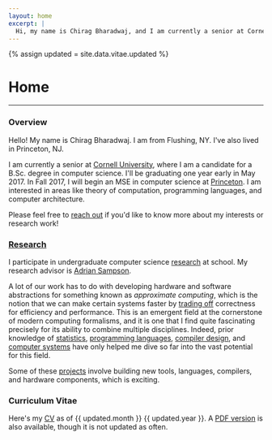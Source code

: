 ```yaml
---
layout: home
excerpt: |
  Hi, my name is Chirag Bharadwaj, and I am currently a senior at Cornell University. I am a candidate for a BSc degree in computer science, and I will be graduating in May 2017—one year early. I will be attending Princeton's MSE program in the fall.
---
```


{% assign updated = site.data.vitae.updated %}

# Home

----

### Overview

<audio id="name" src="{{ site.base }}/media/name.mp3"></audio>

Hello! My name is
    <a onclick="document.getElementById('name').play()">
    <i class="fa fa-volume-up"></i>
    Chirag Bharadwaj</a>.
I am from Flushing, NY. I've also lived in Princeton, NJ.

I am currently a senior at [Cornell University][cornell-cs], where I am a
candidate for a B.Sc. degree in computer science. I'll be graduating one year
early in May 2017. In Fall 2017, I will begin an MSE in computer science at
[Princeton][mse]. I am interested in areas like theory of computation, programming
languages, and computer architecture.

Please feel free to [reach out][contact] if you'd like to know more about my
interests or research work!

### [Research][]

I participate in undergraduate computer science [research][pl-research] at school.
My research advisor is [Adrian Sampson][adrian].

A lot of our work has to do with developing hardware and software abstractions
for something known as *approximate computing*, which is the notion that we can
make certain systems faster by [trading off][applications] correctness for
efficiency and performance. This is an emergent field at the cornerstone of modern
computing formalisms, and it is one that I find quite fascinating precisely for
its ability to combine multiple disciplines. Indeed, prior knowledge of [statistics][],
[programming languages][pl], [compiler design][compilers], and
[computer systems][systems] have only helped me dive so far into the vast potential
for this field.

Some of these [projects][research] involve building new tools, languages, compilers,
and hardware components, which is exciting.

### Curriculum Vitae

Here's my [CV][] as of {{ updated.month }} {{ updated.year }}. A [PDF version][pdf]
is also available, though it is not updated as often.

[cornell-cs]:    http://www.cs.cornell.edu
[mse]:           http://www.cs.princeton.edu/grad/degrees
[contact]:       {{site.base}}/contact

[research]:      {{site.base}}/research
[pl-research]:   http://www.cs.cornell.edu/research/lang
[adrian]:        http://www.cs.cornell.edu/~asampson
[dissertation]:  http://www.cs.cornell.edu/~asampson/media/dissertation.pdf
[applications]:  http://adriansampson.net/doc/ppl.html
[statistics]:    http://www.cs.cornell.edu/~asampson/blog/statsmistakes.html
[pl]:            http://www.cs.cornell.edu/courses/cs6110/2016sp
[compilers]:     http://www.cs.cornell.edu/courses/cs4120/2016sp
[systems]:       http://www.cs.cornell.edu/courses/cs3410/2015sp

[cv]:            {{site.base}}/cv
[pdf]:           {{site.base}}/media/cv.pdf